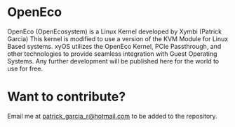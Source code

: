 # OpenEco
OpenEco (OpenEcosystem) is a Linux Kernel developed by Xymbi (Patrick Garcia)
This kernel is modified to use a version of the KVM Module for Linux Based systems. 
xyOS utilizes the OpenEco Kernel, PCIe Passthrough, and other technologies to provide seamless integration with Guest Operating Systems. Any further development will be published here for the world to use for free.

# Want to contribute?
Email me at patrick_garcia_r@hotmail.com to be added to the repository.
